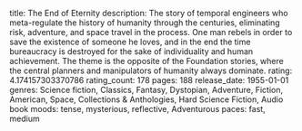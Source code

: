 title: The End of Eternity
description: The story of temporal engineers who meta-regulate the history of humanity through the centuries, eliminating risk, adventure, and space travel in the process. One man rebels in order to save the existence of someone he loves, and in the end the time bureaucracy is destroyed for the sake of individuality and human achievement. The theme is the opposite of the Foundation stories, where the central planners and manipulators of humanity always dominate.
rating: 4.174157303370786
rating_count: 178
pages: 188
release_date: 1955-01-01
genres: Science fiction, Classics, Fantasy, Dystopian, Adventure, Fiction, American, Space, Collections & Anthologies, Hard Science Fiction, Audio book
moods: tense, mysterious, reflective, Adventurous
paces: fast, medium